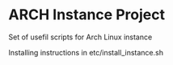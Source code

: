 # ARCH Instance Project
Set of usefil scripts for Arch Linux instance

Installing instructions in etc/install_instance.sh
